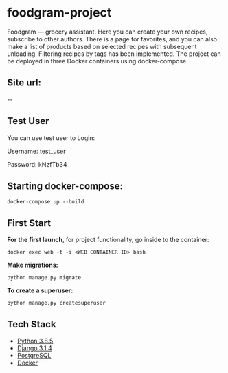 # foodgram-project

Foodgram — grocery assistant. Here you can create your own recipes, subscribe to other authors. There is a page for favorites, and you can also make a list of products based on selected recipes with subsequent unloading. Filtering recipes by tags has been implemented. The project can be deployed in three Docker containers using docker-compose.

## Site url:
--


## Test User

You can use test user to Login:

Username: test_user

Password: kNzfTb34


## Starting docker-compose:
```
docker-compose up --build
```
## First Start
**For the first launch**, for project functionality, go inside to the container:
```
docker exec web -t -i <WEB CONTAINER ID> bash
```
**Make migrations:**
```
python manage.py migrate
```
**To create a superuser:**
```
python manage.py createsuperuser
```


## Tech Stack
* [Python 3.8.5](https://www.python.org/)
* [Django 3.1.4](https://www.djangoproject.com/)
* [PostgreSQL](https://www.postgresql.org/)
* [Docker](https://www.docker.com/)
